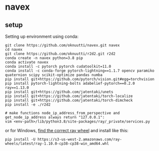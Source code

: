 # navex

## setup
Setting up environment using conda:
```
git clone https://github.com/oknuutti/navex.git navex
cd navex
git clone https://github.com/oknuutti/r2d2.git r2d2
conda create -n navex python=3.8 pip
conda activate navex
conda install -c pytorch pytorch cudatoolkit=11.0
conda install -c conda-forge pytorch-lightning==1.1.7 opencv paramiko quaternion scipy scikit-optimize pandas numba
pip install git+https://github.com/pytorch/vision.git#egg=torchvision
pip install pytorch-lightning-bolts adabelief-pytorch==0.2.0 ray==1.13.0
pip install git+https://github.com/jatentaki/unets
pip install git+https://github.com/jatentaki/torch-localize
pip install git+https://github.com/jatentaki/torch-dimcheck
pip install -e ./r2d2

# make functions node_ip_address_from_perspective and get_node_ip_address always return "127.0.0.1":
vim <env-path>/lib/python3.8/site-packages/ray/_private/services.py
```

<!-- might need to use pip instead of conda for pandas, numba -->
<!-- pip install -U ray ray[tune] -->
<!-- ray install-nightly -->
<!-- pip install ray[tune] -->

or for Windows, [find the correct ray wheel](https://s3-us-west-2.amazonaws.com/ray-wheels/?prefix=latest/) and install like this:

```
pip install -U https://s3-us-west-2.amazonaws.com/ray-wheels/latest/ray-1.10.0-cp38-cp38-win_amd64.whl
```
